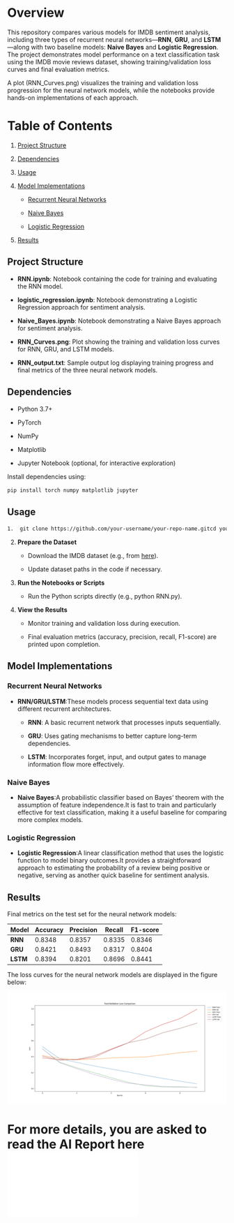 Overview
========

This repository compares various models for IMDB sentiment analysis, including three types of recurrent neural networks—**RNN**, **GRU**, and **LSTM**—along with two baseline models: **Naive Bayes** and **Logistic Regression**. The project demonstrates model performance on a text classification task using the IMDB movie reviews dataset, showing training/validation loss curves and final evaluation metrics.

A plot (RNN\_Curves.png) visualizes the training and validation loss progression for the neural network models, while the notebooks provide hands-on implementations of each approach.

Table of Contents
=================

1.  [Project Structure](#project-structure)
    
2.  [Dependencies](#dependencies)
    
3.  [Usage](#usage)
    
4.  [Model Implementations](#model-implementations)
    
    *   [Recurrent Neural Networks](#recurrent-neural-networks)
        
    *   [Naive Bayes](#naive-bayes)
        
    *   [Logistic Regression](#logistic-regression)
        
5.  [Results](#results)
    

Project Structure
-----------------

*   **RNN.ipynb**: Notebook containing the code for training and evaluating the RNN model.
    
*   **logistic\_regression.ipynb**: Notebook demonstrating a Logistic Regression approach for sentiment analysis.
    
*   **Naive\_Bayes.ipynb**: Notebook demonstrating a Naive Bayes approach for sentiment analysis.
    
*   **RNN\_Curves.png**: Plot showing the training and validation loss curves for RNN, GRU, and LSTM models.
    
*   **RNN\_output.txt**: Sample output log displaying training progress and final metrics of the three neural network models.
    

Dependencies
------------

*   Python 3.7+
    
*   PyTorch
    
*   NumPy
    
*   Matplotlib
    
*   Jupyter Notebook (optional, for interactive exploration)
    

Install dependencies using:
```bash
pip install torch numpy matplotlib jupyter
```
Usage
-----
```bash
1.  git clone https://github.com/your-username/your-repo-name.gitcd your-repo-name
```
2.  **Prepare the Dataset**
    
    *   Download the IMDB dataset (e.g., from [here](https://ai.stanford.edu/~amaas/data/sentiment/)).
        
    *   Update dataset paths in the code if necessary.
        
3.  **Run the Notebooks or Scripts**
    
    *   Run the Python scripts directly (e.g., python RNN.py).
        
4.  **View the Results**
    
    *   Monitor training and validation loss during execution.
        
    *   Final evaluation metrics (accuracy, precision, recall, F1-score) are printed upon completion.
        

Model Implementations
---------------------

### Recurrent Neural Networks

*   **RNN/GRU/LSTM**:These models process sequential text data using different recurrent architectures.
    
    *   **RNN**: A basic recurrent network that processes inputs sequentially.
        
    *   **GRU**: Uses gating mechanisms to better capture long-term dependencies.
        
    *   **LSTM**: Incorporates forget, input, and output gates to manage information flow more effectively.
        

### Naive Bayes

*   **Naive Bayes**:A probabilistic classifier based on Bayes’ theorem with the assumption of feature independence.It is fast to train and particularly effective for text classification, making it a useful baseline for comparing more complex models.
    

### Logistic Regression

*   **Logistic Regression**:A linear classification method that uses the logistic function to model binary outcomes.It provides a straightforward approach to estimating the probability of a review being positive or negative, serving as another quick baseline for sentiment analysis.
    

Results
-------

Final metrics on the test set for the neural network models:

| Model  | Accuracy | Precision | Recall  | F1-score |
|--------|----------|-----------|---------|----------|
| **RNN**  | 0.8348   | 0.8357    | 0.8335  | 0.8346   |
| **GRU**  | 0.8421   | 0.8493    | 0.8317  | 0.8404   |
| **LSTM** | 0.8394   | 0.8201    | 0.8696  | 0.8441   |

The loss curves for the neural network models are displayed in the figure below:

![Train/Validation Loss Comparison](RNN/RNN_Curves.png)


For more details, you are asked to read the AI Report here ![AI Report](AI_REPORT_2.pdf)
========



